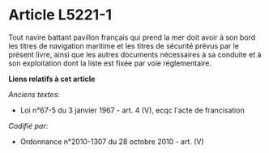# Article L5221-1

Tout navire battant pavillon français qui prend la mer doit avoir à son bord les titres de navigation maritime et les titres
de sécurité prévus par le présent livre, ainsi que les autres documents nécessaires à sa conduite et à son exploitation dont
la liste est fixée par voie réglementaire.

**Liens relatifs à cet article**

_Anciens textes_:

  - Loi n°67-5 du 3 janvier 1967 - art. 4 (V), ecqc l'acte de francisation

_Codifié par_:

  - Ordonnance n°2010-1307 du 28 octobre 2010 - art. (V)
